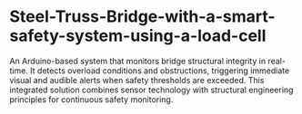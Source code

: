 # Steel-Truss-Bridge-with-a-smart-safety-system-using-a-load-cell
An Arduino-based system that monitors bridge structural integrity in real-time. It detects overload conditions and obstructions, triggering immediate visual and audible alerts when safety thresholds are exceeded. This integrated solution combines sensor technology with structural engineering principles for continuous safety monitoring.
